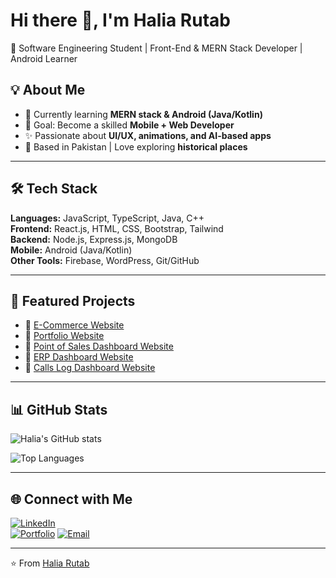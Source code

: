 # Hi there 👋, I'm Halia Rutab  
🚀 Software Engineering Student | Front-End & MERN Stack Developer | Android Learner  

## 💡 About Me  
- 🌱 Currently learning **MERN stack & Android (Java/Kotlin)**  
- 🎯 Goal: Become a skilled **Mobile + Web Developer**  
- ✨ Passionate about **UI/UX, animations, and AI-based apps**  
- 📍 Based in Pakistan | Love exploring **historical places**  

---

## 🛠️ Tech Stack  
**Languages:** JavaScript, TypeScript, Java, C++  
**Frontend:** React.js, HTML, CSS, Bootstrap, Tailwind  
**Backend:** Node.js, Express.js, MongoDB  
**Mobile:** Android (Java/Kotlin)  
**Other Tools:** Firebase, WordPress, Git/GitHub  

---

## 📌 Featured Projects  
- 🔗 [E-Commerce Website](https://e-commerce-frontend-sandy-delta.vercel.app/)  
- 🔗 [Portfolio Website](https://halia-rutab-portfolio.vercel.app/)
- 🔗 [Point of Sales Dashboard Website](https://pos-frontend-eta-blue.vercel.app/)
- 🔗 [ERP Dashboard Website](https://erp-frontend-fawn-five.vercel.app/)
- 🔗 [Calls Log Dashboard Website](https://call-logs-frontend.vercel.app/)

---
## 📊 GitHub Stats  
![Halia's GitHub stats](https://github-readme-stats.vercel.app/api?username=haliarutab24&show_icons=true&theme=tokyonight)  

![Top Languages](https://github-readme-stats.vercel.app/api/top-langs/?username=haliarutab24&layout=compact&theme=tokyonight&hide=c%2B%2B)  


---

## 🌐 Connect with Me  
[![LinkedIn](https://img.shields.io/badge/LinkedIn-blue?logo=linkedin&logoColor=white)](https://www.linkedin.com/in/haliarutab24)  
[![Portfolio](https://img.shields.io/badge/Portfolio-%23FF7139.svg?logo=firefox&logoColor=white)](https://halia-rutab-portfolio.vercel.app/)
[![Email](https://img.shields.io/badge/Email-D14836?logo=gmail&logoColor=white)](mailto:haliarutab24@gmail.com)  


---
⭐️ From [Halia Rutab](https://github.com/haliarutab24)
